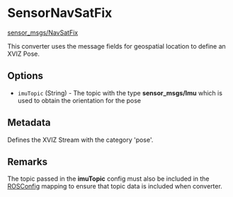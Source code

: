 # SensorNavSatFix

[sensor_msgs/NavSatFix](http://docs.ros.org/api/sensor_msgs/html/msg/NavSatFix.html)

This converter uses the message fields for geospatial location to define an XVIZ Pose.

## Options

- `imuTopic` (String) - The topic with the type **sensor_msgs/Imu** which is used to obtain the
  orientation for the pose

## Metadata

Defines the XVIZ Stream with the category 'pose'.

## Remarks

The topic passed in the **imuTopic** config must also be included in the
[ROSConfig](/docs/api-reference/ros/ros-config.md) mapping to ensure that topic data is included
when converter.
